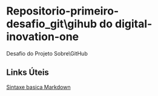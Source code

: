 # Repositorio-primeiro-desafio_git\gihub do digital-inovation-one
Desafio do Projeto Sobre\GitHub

## Links Úteis 
[Sintaxe basica Markdown](https://www.markdownguide.org/getting-started/) 
